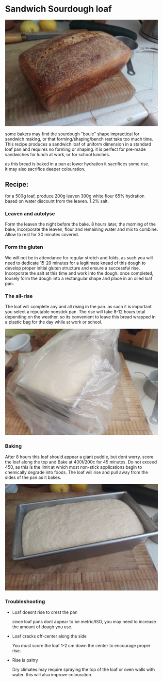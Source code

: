 # Sandwich Sourdough loaf

![loaf configuration sourdough](../../images/loaf_sourdough_complete.jpg)

some bakers may find the sourdough "boule" shape impractical for sandwich making,
or that forming/shaping/bench rest take too much time.  This recipe produces a sandwich loaf
of uniform dimension in a standard loaf pan and requires no forming or shaping.  it is perfect
for pre-made sandwiches for lunch at work, or for school lunches.

as this bread is baked in a pan at lower hydration it sacrifices some rise.  
it may also sacrifice deeper colouration. 

## Recipe:
for a 500g loaf, produce
200g leaven
300g white flour
65% hydration based on water discount from the leaven.
1.2% salt.


### Leaven and autolyse
Form the leaven the night before the bake.
8 hours later, the morning of the bake, incorporate the leaven, flour
and remaining water and mix to combine.  Allow to rest for 30 minutes covered.


### Form the gluten

We will not be in attendance for regular stretch and folds, as such you will need 
to dedicate 15-20 minutes for a legitimate knead of this dough to develop proper 
initial gluten structure and ensure a successful rise.  Incorporate the salt at this time
and work into the dough.  once completed, loosely form
the dough into a rectangular shape and place in an oiled loaf pan.

### The all-rise

The loaf will complete any and all rising in the pan.  as such it is important you select a
reputable nonstick pan.  The rise will take 8-12 hours total depending on the weather, so its
convenient to leave this bread wrapped in a plastic bag for the day while at work or school.

![loaf configuration sourdough, covered](../../images/loaf_sourdough_covered.jpg)

### Baking

After 8 hours this loaf should appear a giant puddle, but dont worry.  score the loaf along the top 
and Bake at 400f/200c for 45 minutes.  Do not exceed 450, as this is the limit at which most
non-stick applications begin to chemically degrade into foods.  The loaf will rise and pull away from
the sides of the pan as it bakes.

![loaf configuration sourdough, covered](../../images/loaf_sourdough_risen.jpg)

### Troubleshooting

- Loaf doesnt rise to crest the pan

  since loaf pans dont appear to be metric/ISO, you may need to increase the amount of dough you use.

- Loaf cracks off-center along the side

  You must score the loaf 1-2 cm down the center to encourage proper rise.  

- Rise is paltry

  Dry climates may require spraying the top of the loaf or oven walls with water. this will also improve colouration.

  
